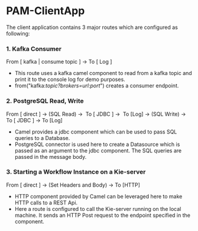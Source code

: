 # PAM-ClientApp

The client application contains 3 major routes which are configured as following:

### 1. Kafka Consumer

From [ kafka | consume topic ]&nbsp;&rarr;&nbsp;To [ Log ]

- This route uses a kafka camel component to read from a kafka topic and print it to the console log for demo purposes.
- from("kafka:*topic?brokers=url:port*") creates a consumer endpoint.

### 2. PostgreSQL Read, Write

From [ direct ]&nbsp;&rarr;&nbsp;(SQL Read)&nbsp;&rarr;&nbsp; To [ JDBC ]&nbsp;&rarr;&nbsp; To [Log]&nbsp;&rarr;&nbsp;(SQL Write)&nbsp;&rarr;&nbsp; To [ JDBC ]&nbsp;&rarr;&nbsp;To [Log]

- Camel provides a jdbc component which can be used to pass SQL queries to a Database.
- PostgreSQL connector is used here to create a Datasource which is passed as an argument to the jdbc component. The SQL queries are passed in the message body.

### 3. Starting a Workflow Instance on a Kie-server
 
From [ direct ]&nbsp;&rarr;&nbsp;(Set Headers and Body)&nbsp;&rarr;&nbsp;To [HTTP]

- HTTP component provided by Camel can be leveraged here to make HTTP calls to a REST Api.
- Here a route is configured to call the Kie-server running on the local machine. It sends an HTTP Post request to the endpoint specified in the component.